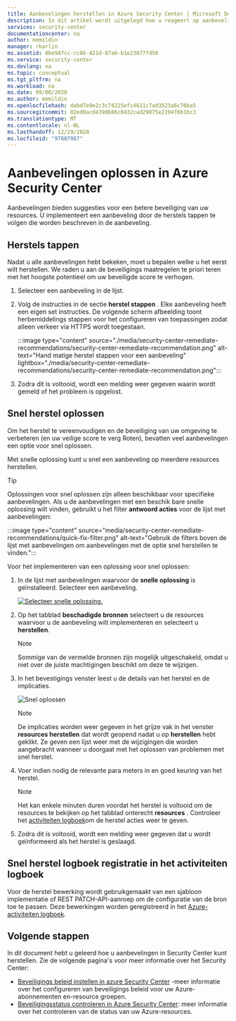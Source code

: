 ```yaml
---
title: Aanbevelingen herstellen in Azure Security Center | Microsoft Docs
description: In dit artikel wordt uitgelegd hoe u reageert op aanbevelingen in Azure Security Center om uw resources te beschermen en te voldoen aan het beveiligings beleid.
services: security-center
documentationcenter: na
author: memildin
manager: rkarlin
ms.assetid: 8be947cc-cc86-421d-87a6-b1e23077fd50
ms.service: security-center
ms.devlang: na
ms.topic: conceptual
ms.tgt_pltfrm: na
ms.workload: na
ms.date: 09/08/2020
ms.author: memildin
ms.openlocfilehash: dabd7e9e2c3c74225efc4611c7ad3523a6c76ba5
ms.sourcegitcommit: 02ed9acd4390b86c8432cad29075e2204f6b1bc3
ms.translationtype: MT
ms.contentlocale: nl-NL
ms.lasthandoff: 12/29/2020
ms.locfileid: "97807987"
---
```

# <a name="remediate-recommendations-in-azure-security-center"></a>Aanbevelingen oplossen in Azure Security Center

Aanbevelingen bieden suggesties voor een betere beveiliging van uw resources. U implementeert een aanbeveling door de herstels tappen te volgen die worden beschreven in de aanbeveling.

## <a name="remediation-steps"></a>Herstels tappen <a name="remediation-steps"></a>

Nadat u alle aanbevelingen hebt bekeken, moet u bepalen welke u het eerst wilt herstellen. We raden u aan de beveiligings maatregelen te priori teren met het hoogste potentieel om uw beveiligde score te verhogen.

1. Selecteer een aanbeveling in de lijst.

1. Volg de instructies in de sectie **herstel stappen** . Elke aanbeveling heeft een eigen set instructies. De volgende scherm afbeelding toont herbemiddelings stappen voor het configureren van toepassingen zodat alleen verkeer via HTTPS wordt toegestaan.

    :::image type="content" source="./media/security-center-remediate-recommendations/security-center-remediate-recommendation.png" alt-text="Hand matige herstel stappen voor een aanbeveling" lightbox="./media/security-center-remediate-recommendations/security-center-remediate-recommendation.png":::

1. Zodra dit is voltooid, wordt een melding weer gegeven waarin wordt gemeld of het probleem is opgelost.

## <a name="quick-fix-remediation"></a>Snel herstel oplossen

Om het herstel te vereenvoudigen en de beveiliging van uw omgeving te verbeteren (en uw veilige score te verg Roten), bevatten veel aanbevelingen een optie voor snel oplossen.

Met snelle oplossing kunt u snel een aanbeveling op meerdere resources herstellen.

> [!TIP]
> Oplossingen voor snel oplossen zijn alleen beschikbaar voor specifieke aanbevelingen. Als u de aanbevelingen met een beschik bare snelle oplossing wilt vinden, gebruikt u het filter **antwoord acties** voor de lijst met aanbevelingen:
> 
> :::image type="content" source="media/security-center-remediate-recommendations/quick-fix-filter.png" alt-text="Gebruik de filters boven de lijst met aanbevelingen om aanbevelingen met de optie snel herstellen te vinden.":::

Voor het implementeren van een oplossing voor snel oplossen:

1. In de lijst met aanbevelingen waarvoor de **snelle oplossing** is geïnstalleerd. Selecteer een aanbeveling.

    [![Selecteer snelle oplossing.](media/security-center-remediate-recommendations/security-center-quick-fix-select.png)](media/security-center-remediate-recommendations/security-center-quick-fix-select.png#lightbox)

1. Op het tabblad **beschadigde bronnen** selecteert u de resources waarvoor u de aanbeveling wilt implementeren en selecteert u **herstellen**.

    > [!NOTE]
    > Sommige van de vermelde bronnen zijn mogelijk uitgeschakeld, omdat u niet over de juiste machtigingen beschikt om deze te wijzigen.

1. In het bevestigings venster leest u de details van het herstel en de implicaties.

    ![Snel oplossen](./media/security-center-remediate-recommendations/security-center-quick-fix-view.png)

    > [!NOTE]
    > De implicaties worden weer gegeven in het grijze vak in het venster **resources herstellen** dat wordt geopend nadat u op **herstellen** hebt geklikt. Ze geven een lijst weer met de wijzigingen die worden aangebracht wanneer u doorgaat met het oplossen van problemen met snel herstel.

1. Voer indien nodig de relevante para meters in en goed keuring van het herstel.

    > [!NOTE]
    > Het kan enkele minuten duren voordat het herstel is voltooid om de resources te bekijken op het tabblad onterecht **resources** . Controleer het [activiteiten logboek](#activity-log)om de herstel acties weer te geven.

1. Zodra dit is voltooid, wordt een melding weer gegeven dat u wordt geïnformeerd als het herstel is geslaagd.

## <a name="quick-fix-remediation-logging-in-the-activity-log"></a>Snel herstel logboek registratie in het activiteiten logboek <a name="activity-log"></a>

Voor de herstel bewerking wordt gebruikgemaakt van een sjabloon implementatie of REST PATCH-API-aanroep om de configuratie van de bron toe te passen. Deze bewerkingen worden geregistreerd in het [Azure-activiteiten logboek](../azure-resource-manager/management/view-activity-logs.md).


## <a name="next-steps"></a>Volgende stappen

In dit document hebt u geleerd hoe u aanbevelingen in Security Center kunt herstellen. Zie de volgende pagina's voor meer informatie over het Security Center:

* [Beveiligings beleid instellen in azure Security Center](tutorial-security-policy.md) -meer informatie over het configureren van beveiligings beleid voor uw Azure-abonnementen en-resource groepen.
* [Beveiligingsstatus controleren in Azure Security Center](security-center-monitoring.md): meer informatie over het controleren van de status van uw Azure-resources.
